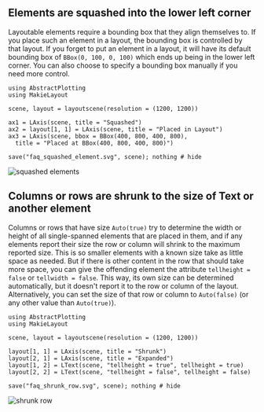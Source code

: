 ## Elements are squashed into the lower left corner

Layoutable elements require a bounding box that they align themselves to. If you
place such an element in a layout, the bounding box is controlled by that layout.
If you forget to put an element in a layout, it will have its default bounding box
of `BBox(0, 100, 0, 100)` which ends up being in the lower left corner. You can
also choose to specify a bounding box manually if you need more control.

```@example
using AbstractPlotting
using MakieLayout

scene, layout = layoutscene(resolution = (1200, 1200))

ax1 = LAxis(scene, title = "Squashed")
ax2 = layout[1, 1] = LAxis(scene, title = "Placed in Layout")
ax3 = LAxis(scene, bbox = BBox(400, 800, 400, 800),
  title = "Placed at BBox(400, 800, 400, 800)")

save("faq_squashed_element.svg", scene); nothing # hide
```

![squashed elements](faq_squashed_element.svg)


## Columns or rows are shrunk to the size of Text or another element

Columns or rows that have size `Auto(true)` try to determine the width or height of all
single-spanned elements that are placed in them, and if any elements report their
size the row or column will shrink to the maximum reported size. This is so smaller
elements with a known size take as little space as needed. But if there is other
content in the row that should take more space, you can give the offending element
the attribute `tellheight = false` or `tellwidth = false`. This way, its own size
can be determined automatically, but
it doesn't report it to the row or column of the layout. Alternatively, you can set the size
of that row or column to `Auto(false)` (or any other value than `Auto(true)`).

```@example
using AbstractPlotting
using MakieLayout

scene, layout = layoutscene(resolution = (1200, 1200))

layout[1, 1] = LAxis(scene, title = "Shrunk")
layout[2, 1] = LAxis(scene, title = "Expanded")
layout[1, 2] = LText(scene, "tellheight = true", tellheight = true)
layout[2, 2] = LText(scene, "tellheight = false", tellheight = false)

save("faq_shrunk_row.svg", scene); nothing # hide
```

![shrunk row](faq_shrunk_row.svg)
